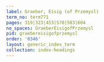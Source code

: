 ```yaml
---
label: Graeber, Eisig (of Przemysl)
term_no: term771
pages: 319|323|453|570|583|604
no_spaces: GraeberEisigofPrzemysl
pid: graebereisigofprzemysl
order: '0346'
layout: generic_index_term
collection: index-headings
---
```

